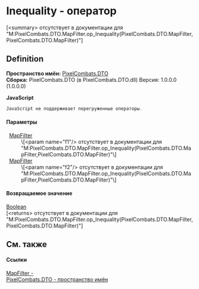 # Inequality - оператор


\[&lt;summary&gt; отсутствует в документации для "M:PixelCombats.DTO.MapFilter.op_Inequality(PixelCombats.DTO.MapFilter,PixelCombats.DTO.MapFilter)"\]



## Definition
**Пространство имён:** <a href="f881f7a4-906c-58b7-78f8-47b8496b9d39">PixelCombats.DTO</a>  
**Сборка:** PixelCombats.DTO (в PixelCombats.DTO.dll) Версия: 1.0.0.0 (1.0.0.0)

**JavaScript**
``` JavaScript
JavaScript не поддерживает перегруженные операторы.
```



#### Параметры
<dl><dt>  <a href="098d04a3-dd3c-39e8-277f-82f1a1cde40c">MapFilter</a></dt><dd>\[&lt;param name="f1"/&gt; отсутствует в документации для "M:PixelCombats.DTO.MapFilter.op_Inequality(PixelCombats.DTO.MapFilter,PixelCombats.DTO.MapFilter)"\]</dd><dt>  <a href="098d04a3-dd3c-39e8-277f-82f1a1cde40c">MapFilter</a></dt><dd>\[&lt;param name="f2"/&gt; отсутствует в документации для "M:PixelCombats.DTO.MapFilter.op_Inequality(PixelCombats.DTO.MapFilter,PixelCombats.DTO.MapFilter)"\]</dd></dl>

#### Возвращаемое значение
<a href="https://learn.microsoft.com/dotnet/api/system.boolean" target="_blank" rel="noopener noreferrer">Boolean</a>  
\[&lt;returns&gt; отсутствует в документации для "M:PixelCombats.DTO.MapFilter.op_Inequality(PixelCombats.DTO.MapFilter,PixelCombats.DTO.MapFilter)"\]

## См. также


#### Ссылки
<a href="098d04a3-dd3c-39e8-277f-82f1a1cde40c">MapFilter - </a>  
<a href="f881f7a4-906c-58b7-78f8-47b8496b9d39">PixelCombats.DTO - пространство имён</a>  
